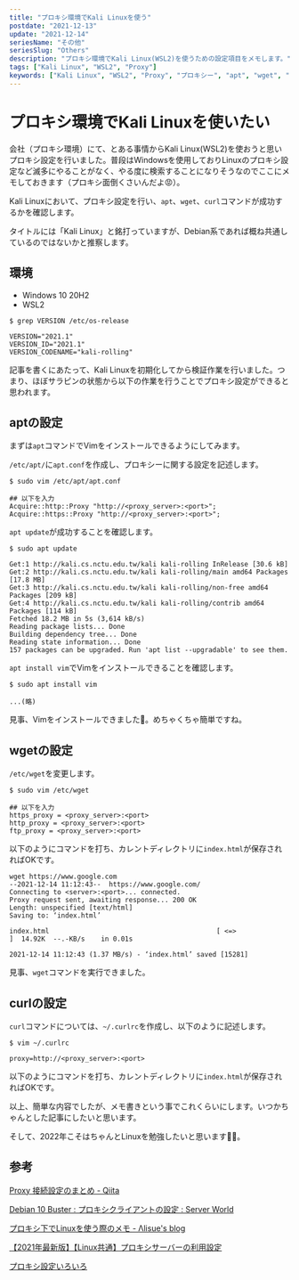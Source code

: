 ```yaml
---
title: "プロキシ環境でKali Linuxを使う"
postdate: "2021-12-13"
update: "2021-12-14"
seriesName: "その他"
seriesSlug: "Others"
description: "プロキシ環境でKali Linux(WSL2)を使うための設定項目をメモします。"
tags: ["Kali Linux", "WSL2", "Proxy"]
keywords: ["Kali Linux", "WSL2", "Proxy", "プロキシー", "apt", "wget", "curl"]
---
```


# プロキシ環境でKali Linuxを使いたい

会社（プロキシ環境）にて、とある事情からKali Linux(WSL2)を使おうと思いプロキシ設定を行いました。普段はWindowsを使用しておりLinuxのプロキシ設定など滅多にやることがなく、やる度に検索することになりそうなのでここにメモしておきます（プロキシ面倒くさいんだよ😡）。

Kali Linuxにおいて、プロキシ設定を行い、`apt`、`wget`、`curl`コマンドが成功するかを確認します。

<aside>

タイトルには「Kali Linux」と銘打っていますが、Debian系であれば概ね共通しているのではないかと推察します。

</aside>

## 環境

- Windows 10 20H2
- WSL2

```shell
$ grep VERSION /etc/os-release

VERSION="2021.1"
VERSION_ID="2021.1"
VERSION_CODENAME="kali-rolling"
```

記事を書くにあたって、Kali Linuxを初期化してから検証作業を行いました。つまり、ほぼサラピンの状態から以下の作業を行うことでプロキシ設定ができると思われます。

<!--
## 環境変数の設定

以下のように設定します。

-->

## aptの設定

まずは`apt`コマンドでVimをインストールできるようにしてみます。

`/etc/apt/`に`apt.conf`を作成し、プロキシーに関する設定を記述します。

```shell
$ sudo vim /etc/apt/apt.conf

## 以下を入力
Acquire::http::Proxy "http://<proxy_server>:<port>";
Acquire::https::Proxy "http://<proxy_server>:<port>";
```

`apt update`が成功することを確認します。

```shell
$ sudo apt update

Get:1 http://kali.cs.nctu.edu.tw/kali kali-rolling InRelease [30.6 kB]
Get:2 http://kali.cs.nctu.edu.tw/kali kali-rolling/main amd64 Packages [17.8 MB]
Get:3 http://kali.cs.nctu.edu.tw/kali kali-rolling/non-free amd64 Packages [209 kB]
Get:4 http://kali.cs.nctu.edu.tw/kali kali-rolling/contrib amd64 Packages [114 kB]
Fetched 18.2 MB in 5s (3,614 kB/s)
Reading package lists... Done
Building dependency tree... Done
Reading state information... Done
157 packages can be upgraded. Run 'apt list --upgradable' to see them.
```

`apt install vim`でVimをインストールできることを確認します。

```shell
$ sudo apt install vim

...(略)
```

見事、Vimをインストールできました🎉。めちゃくちゃ簡単ですね。

## wgetの設定

`/etc/wget`を変更します。

```shell
$ sudo vim /etc/wget

## 以下を入力
https_proxy = <proxy_server>:<port>
http_proxy = <proxy_server>:<port>
ftp_proxy = <proxy_server>:<port>
```

以下のようにコマンドを打ち、カレントディレクトリに`index.html`が保存されればOKです。

```shell
wget https://www.google.com
--2021-12-14 11:12:43--  https://www.google.com/
Connecting to <server>:<port>... connected.
Proxy request sent, awaiting response... 200 OK
Length: unspecified [text/html]
Saving to: ‘index.html’

index.html                                          [ <=>                                                                                                  ]  14.92K  --.-KB/s    in 0.01s

2021-12-14 11:12:43 (1.37 MB/s) - ‘index.html’ saved [15281]
```

見事、`wget`コマンドを実行できました。

## curlの設定

`curl`コマンドについては、`~/.curlrc`を作成し、以下のように記述します。

```shell
$ vim ~/.curlrc

proxy=http://<proxy_server>:<port>
```

以下のようにコマンドを打ち、カレントディレクトリに`index.html`が保存されればOKです。


以上、簡単な内容でしたが、メモ書きという事でこれくらいにします。いつかちゃんとした記事にしたいと思います。

そして、2022年こそはちゃんとLinuxを勉強したいと思います🙋‍♂️。

## 参考

[Proxy 接続設定のまとめ - Qiita](https://qiita.com/msi/items/e3a9700a2ac4a407cec1)

[Debian 10 Buster : プロキシクライアントの設定 : Server World](https://www.server-world.info/query?os=Debian_10&p=squid&f=2)

[プロキシ下でLinuxを使う際のメモ - Λlisue&#39;s blog](https://lambdalisue.hatenablog.com/entry/2013/06/25/140630)

[【2021年最新版】【Linux共通】プロキシサーバーの利用設定](https://www.servernote.net/article.cgi?id=use-proxy-setting-for-linux)

[プロキシ設定いろいろ](https://kapibara-sos.net/archives/109)